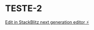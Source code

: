 # TESTE-2

[Edit in StackBlitz next generation editor ⚡️](https://stackblitz.com/~/github.com/WelCode99/TESTE-2)